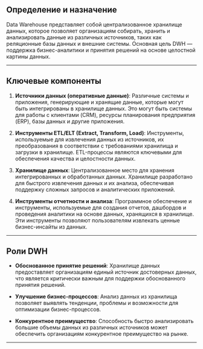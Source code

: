 
## Определение и назначение

Data Warehouse представляет собой централизованное хранилище данных, которое позволяет организациям собирать, хранить и анализировать данные из различных источников, таких как реляционные базы данных и внешние системы. Основная цель DWH — поддержка бизнес-аналитики и принятия решений на основе целостной картины данных.

---

## Ключевые компоненты

1. **Источники данных (оперативные данные)**: Различные системы и приложения, генерирующие и хранящие данные, которые могут быть интегрированы в хранилище данных. Это могут быть системы для работы с клиентами (CRM), ресурсы планирования предприятия (ERP), базы данных и другие приложения.

2. **Инструменты ETL/ELT (Extract, Transform, Load)**: Инструменты, используемые для извлечения данных из источников, их преобразования в соответствии с требованиями хранилища и загрузки в хранилище. ETL-процессы являются ключевыми для обеспечения качества и целостности данных.

3. **Хранилище данных**: Централизованное место для хранения интегрированных и обработанных данных. Хранилище разработано для быстрого извлечения данных и их анализа, обеспечивая поддержку сложных запросов и аналитических приложений.

4. **Инструменты отчетности и анализа**: Программное обеспечение и инструменты, используемые для создания отчетов, дашбордов и проведения аналитики на основе данных, хранящихся в хранилище. Эти инструменты позволяют пользователям извлекать ценные бизнес-инсайты из данных.

---

##  Роли DWH

- **Обоснованное принятие решений**: Хранилище данных предоставляет организациям единый источник достоверных данных, что является критически важным для поддержки обоснованного принятия решений.

- **Улучшение бизнес-процессов**: Анализ данных из хранилища позволяет выявлять тенденции, проблемы и возможности для оптимизации бизнес-процессов.

- **Конкурентное преимущество**: Способность быстро анализировать большие объемы данных из различных источников может обеспечить организациям конкурентное преимущество на рынке.

---

